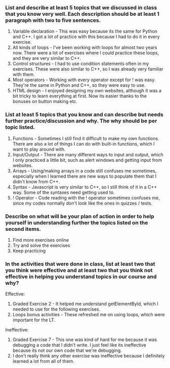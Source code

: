 ### List and describe at least 5 topics that we discussed in class that you know very well. Each description should be at least 1 paragraph with two to five sentences.
1. Variable declaration - This was easy because its the same for Python and C++. I got a lot of practice with this because I had to do it in every exercise.
2. All kinds of loops - I've been working with loops for almost two years now. There were a lot of exercises where I could practice these loops, and they are very similar to C++.
3. Control structures - I had to use condition statements often in my exercises. These were also similar to C++, so I was already very familiar with them.
4. Most operators - Working with every operator except for ! was easy. They're the same in Python and C++, so they were easy to use.
5. HTML design - I enjoyed designing my own websites, although it was a bit tricky to learn everything at first. Now its easier thanks to the bonuses on button making etc.
   
### List at least 5 topics that you know and can describe but needs further practice/discussion and why. The why should be per topic listed.  
1. Functions - Sometimes I still find it difficult to make my own functions. There are also a lot of things I can do with built-in functions, which I want to play around with.
2. Input/Output - There are many different ways to input and output, which I only practiced a little bit, such as alert windows and getting input from websites.
3. Arrays - Using/making arrays in a code still confuses me sometimes, especially when I learned there are new ways to populate them that I didn't know from C++.
4. Syntax - Javascript is very similar to C++, so I still think of it in a C++ way. Some of the syntaxes need getting used to.
5. ! Operator - Code reading with the ! operator sometimes confuses me, since my codes normally don't look like the ones in quizzes / tests.
   
### Describe on what will be your plan of action in order to help yourself in understanding further the topics listed on the second items.
1. Find more exercises online
2. Try and solve the exercises
3. Keep practicing

### In the activities that were done in class, list at least two that you think were effective and at least two that you think not effective in helping you understand topics in our course and why?
Effective:
1. Graded Exercise 2 - It helped me understand getElementById, which I needed to use for the following exercises.
2. Loops bonus activities - These refreshed me on using loops, which were important for the LT.

Ineffective:
1. Graded Exercise 7 - This one was kind of hard for me because it was debugging a code that I didn't write. I just feel like its ineffective because its not our own code that we're debugging.
2. I don't really think any other exercise was ineffective because I definitely learned a lot from all of them.
